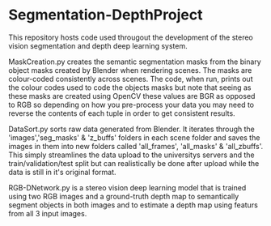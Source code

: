 # Segmentation-DepthProject
This repository hosts code used througout the development of the stereo vision segmentation and depth deep learning system. 

MaskCreation.py creates the semantic segmentation masks from the binary object masks created by Blender when rendering scenes. The masks are colour-coded consistently across scenes. The code, when run, prints out the colour codes used to code the objects masks but note that seeing as these masks are created using OpenCV these values are BGR as opposed to RGB so depending on how you pre-process your data you may need to reverse the contents of each tuple in order to get consistent results.

DataSort.py sorts raw data generated from Blender. It iterates through the 'images','seg_masks' & 'z_buffs' folders in each scene folder and saves the images in them into new folders called 'all_frames', 'all_masks' & 'all_zbuffs'. This simply streamlines the data upload to the universitys servers and the train/validation/test split but can realistically be done after upload while the data is still in it's original format.

RGB-DNetwork.py is a stereo vision deep learning model that is trained using two RGB images and a ground-truth depth map to semantically segment objects in both images and to estimate a depth map using featurs from all 3 input images.
